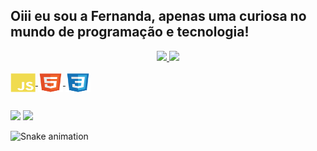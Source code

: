 ## Oiii eu sou a Fernanda, apenas uma curiosa no mundo de programação e tecnologia!
<div align="center">
  <a href="https://github.com/FernandaMR01">
  <img height="135em" src="https://github-readme-stats.vercel.app/api?username=FernandaMR01&show_icons=true&theme=radical&include_all_commits=true&count_private=true"/>
  <img height="135em" src="https://github-readme-stats.vercel.app/api/top-langs/?username=FernandaMR01&layout=compact&langs_count=7&theme=radical"/>
    
</div>
  
<div style="display: inline_block"><br>
  <img align="center" alt="Js" height="30" width="40" src="https://raw.githubusercontent.com/devicons/devicon/master/icons/javascript/javascript-plain.svg">
  <img align="center" alt="HTML" height="30" width="40" src="https://raw.githubusercontent.com/devicons/devicon/master/icons/html5/html5-original.svg">
  <img align="center" alt="CSS" height="30" width="40" src="https://raw.githubusercontent.com/devicons/devicon/master/icons/css3/css3-original.svg">

</div>
  
  ##
 
<div> 
  <a href = "mailto:contatofernanda.m.rodrigues91@gmail.com"><img src="https://img.shields.io/badge/-Gmail-%23333?style=for-the-badge&logo=gmail&logoColor=white" target="_blank"></a>
  <a href="www.linkedin.com/in/fernanda-macedo-rodrigues" target="_blank"><img src="https://img.shields.io/badge/-LinkedIn-%230077B5?style=for-the-badge&logo=linkedin&logoColor=white" target="_blank"></a> 
 
  ![Snake animation](https://github.com/FernandaMR01/FernandaMR01/blob/output/github-contribution-grid-snake.svg)
 
</div>

